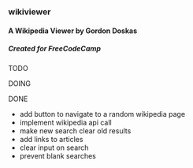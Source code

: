 ### wikiviewer

#### A Wikipedia Viewer by Gordon Doskas

##### Created for FreeCodeCamp


TODO

DOING

DONE
- add button to navigate to a random wikipedia page
- implement wikipedia api call
- make new search clear old results
- add links to articles
- clear input on search
- prevent blank searches
